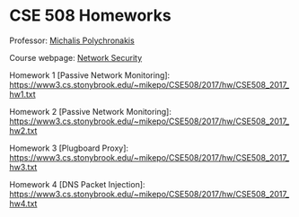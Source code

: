# CSE 508 Homeworks

Professor: [Michalis Polychronakis](http://www3.cs.stonybrook.edu/~mikepo/)

Course webpage: [Network Security](http://www3.cs.stonybrook.edu/~mikepo/CSE508/2017/)

Homework 1 [Passive Network Monitoring]: https://www3.cs.stonybrook.edu/~mikepo/CSE508/2017/hw/CSE508_2017_hw1.txt

Homework 2 [Passive Network Monitoring]: https://www3.cs.stonybrook.edu/~mikepo/CSE508/2017/hw/CSE508_2017_hw2.txt

Homework 3 [Plugboard Proxy]: https://www3.cs.stonybrook.edu/~mikepo/CSE508/2017/hw/CSE508_2017_hw3.txt

Homework 4 [DNS Packet Injection]: https://www3.cs.stonybrook.edu/~mikepo/CSE508/2017/hw/CSE508_2017_hw4.txt
